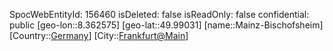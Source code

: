﻿---
location: [49.99031,8.362575]
type: Station
tags:
- geo/Station

---
SpocWebEntityId: 156460
isDeleted: false
isReadOnly: false
confidential: public
[geo-lon::8.362575]
[geo-lat::49.99031]
[name::Mainz-Bischofsheim]
[Country::[Germany](geo/Continent/Europe/Germany.md)]
[City::[Frankfurt@Main](geo/Continent/Europe/Germany/Hessen/Frankfurt@Main.md)]

